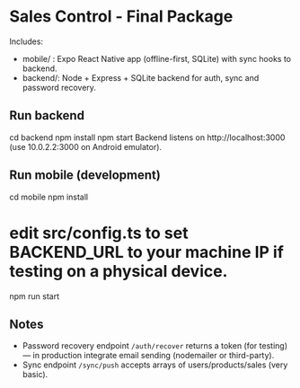 # Sales Control - Final Package

Includes:
- mobile/ : Expo React Native app (offline-first, SQLite) with sync hooks to backend.
- backend/: Node + Express + SQLite backend for auth, sync and password recovery.

## Run backend
cd backend
npm install
npm start
Backend listens on http://localhost:3000 (use 10.0.2.2:3000 on Android emulator).

## Run mobile (development)
cd mobile
npm install
# edit src/config.ts to set BACKEND_URL to your machine IP if testing on a physical device.
npm run start

## Notes
- Password recovery endpoint `/auth/recover` returns a token (for testing) — in production integrate email sending (nodemailer or third-party).
- Sync endpoint `/sync/push` accepts arrays of users/products/sales (very basic).

